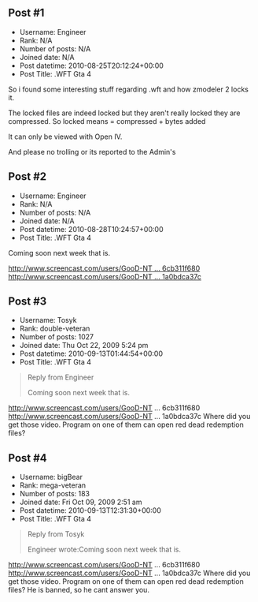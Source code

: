 ## Post #1
- Username: Engineer
- Rank: N/A
- Number of posts: N/A
- Joined date: N/A
- Post datetime: 2010-08-25T20:12:24+00:00
- Post Title: .WFT Gta 4

So i found some interesting stuff regarding .wft and how zmodeler 2 locks it.

The locked files are indeed locked but they aren't really locked they are compressed.
So locked means = compressed + bytes added

It can only be viewed with Open IV.



And please no trolling or its reported to the Admin's
## Post #2
- Username: Engineer
- Rank: N/A
- Number of posts: N/A
- Joined date: N/A
- Post datetime: 2010-08-28T10:24:57+00:00
- Post Title: .WFT Gta 4

Coming soon next week that is.

[http://www.screencast.com/users/GooD-NT ... 6cb311f680](http://www.screencast.com/users/GooD-NTS/folders/Jing/media/0c3c1ae1-50c4-46f0-bb8c-fd6cb311f680)
[http://www.screencast.com/users/GooD-NT ... 1a0bdca37c](http://www.screencast.com/users/GooD-NTS/folders/Jing/media/ccb74d41-bfc4-4cdc-ab67-7f1a0bdca37c)
## Post #3
- Username: Tosyk
- Rank: double-veteran
- Number of posts: 1027
- Joined date: Thu Oct 22, 2009 5:24 pm
- Post datetime: 2010-09-13T01:44:54+00:00
- Post Title: .WFT Gta 4

> Reply from Engineer
>
> Coming soon next week that is.

http://www.screencast.com/users/GooD-NT ... 6cb311f680
http://www.screencast.com/users/GooD-NT ... 1a0bdca37c
Where did you get those video. Program on one of them can open red dead redemption files?
## Post #4
- Username: bigBear
- Rank: mega-veteran
- Number of posts: 183
- Joined date: Fri Oct 09, 2009 2:51 am
- Post datetime: 2010-09-13T12:31:30+00:00
- Post Title: .WFT Gta 4

> Reply from Tosyk
>
> Engineer wrote:Coming soon next week that is.

http://www.screencast.com/users/GooD-NT ... 6cb311f680
http://www.screencast.com/users/GooD-NT ... 1a0bdca37c
Where did you get those video. Program on one of them can open red dead redemption files?
He is banned, so he cant answer you.
